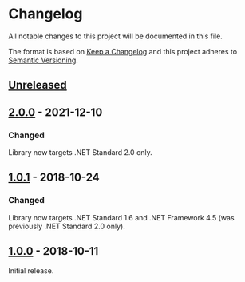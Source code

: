 # Changelog
All notable changes to this project will be documented in this file.

The format is based on [Keep a Changelog](https://keepachangelog.com/en/1.0.0/) and this project adheres to [Semantic Versioning](https://semver.org/spec/v2.0.0.html).

## [Unreleased]

## [2.0.0] - 2021-12-10
### Changed
Library now targets .NET Standard 2.0 only.

## [1.0.1] - 2018-10-24
### Changed
Library now targets .NET Standard 1.6 and .NET Framework 4.5 (was previously .NET Standard 2.0 only).

## [1.0.0] - 2018-10-11
Initial release.

[Unreleased]: https://github.com/markashleybell/MAB.EmailReplyParser/compare/v2.0.0...HEAD
[2.0.0]: https://github.com/markashleybell/MAB.EmailReplyParser/compare/v1.0.1...v2.0.0
[1.0.1]: https://github.com/markashleybell/MAB.EmailReplyParser/compare/v1.0.0...v1.0.1
[1.0.0]: https://github.com/markashleybell/MAB.EmailReplyParser/compare/cfcb742f36643ffd093d0c67668fd890771b6fd6...v1.0.0

